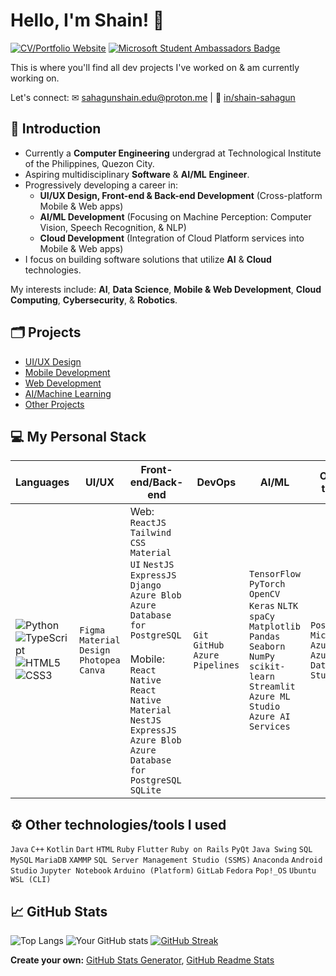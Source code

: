 # Hello, I'm Shain! 👋
[![CV/Portfolio Website](https://img.shields.io/badge/CV/Portfolio-Visit%20My%20Website-4CAF50?style=flat&logo=web&logoColor=white&color=1C1C1C)](https://m3mentomor1.github.io/)
[![Microsoft Student Ambassadors Badge](https://img.shields.io/badge/Microsoft%20Learn%20Student%20Ambassadors-Profile-0078D7?style=flat&logo=microsoft&logoColor=white&color=0078D7)](https://mvp.microsoft.com/en-US/studentambassadors/profile/29029057-9590-40b8-8798-a96fdadaa7d8)

This is where you'll find all dev projects I've worked on & am currently working on.

Let's connect: ✉ sahagunshain.edu@proton.me | 💬 [in/shain-sahagun](https://www.linkedin.com/in/shain-sahagun/)
##
## 🙋 Introduction
- Currently a **Computer Engineering** undergrad at Technological Institute of the Philippines, Quezon City.
- Aspiring multidisciplinary **Software** & **AI/ML** **Engineer**.
- Progressively developing a career in:
    - **UI/UX Design, Front-end & Back-end Development** (Cross-platform Mobile & Web apps)
    - **AI/ML Development** (Focusing on Machine Perception: Computer Vision, Speech Recognition, & NLP)
    - **Cloud Development** (Integration of Cloud Platform services into Mobile & Web apps)
- I focus on building software solutions that utilize **AI** & **Cloud** technologies.

My interests include: **AI**, **Data Science**, **Mobile & Web Development**, **Cloud Computing**, **Cybersecurity**, & **Robotics**.
##
## 🗂️ Projects
- [UI/UX Design](https://github.com/m3mentomor1/m3mentomor1/blob/main/UI%5CUX%20Design.md)
- [Mobile Development]()
- [Web Development](https://github.com/m3mentomor1/m3mentomor1/blob/main/WebDev.md)
- [AI/Machine Learning](https://github.com/m3mentomor1/m3mentomor1/blob/main/AI%5CMachine%20Learning.md)
- [Other Projects]() 
##
## 💻 My Personal Stack
| Languages | **UI/UX** | **Front-end/Back-end** | **DevOps** | **AI/ML** | **Other tools** |
|-----------|-----------|------------------------|------------|-----------|-----------------|
|![Python](https://img.shields.io/badge/python-3670A0?style=for-the-badge&logo=python&logoColor=ffdd54) ![TypeScript](https://img.shields.io/badge/typescript-%23007ACC.svg?style=for-the-badge&logo=typescript&logoColor=white) ![HTML5](https://img.shields.io/badge/html5-%23E34F26.svg?style=for-the-badge&logo=html5&logoColor=white) ![CSS3](https://img.shields.io/badge/css3-%231572B6.svg?style=for-the-badge&logo=css3&logoColor=white) | ``Figma`` ``Material Design`` ``Photopea`` ``Canva`` | Web: ``ReactJS`` ``Tailwind CSS`` ``Material UI`` ``NestJS`` ``ExpressJS`` ``Django`` ``Azure Blob`` ``Azure Database for PostgreSQL`` <br><br> Mobile: ``React Native`` ``React Native Material`` ``NestJS`` ``ExpressJS`` ``Azure Blob`` ``Azure Database for PostgreSQL`` ``SQLite`` | ``Git`` ``GitHub`` ``Azure Pipelines`` | ``TensorFlow`` ``PyTorch`` ``OpenCV`` ``Keras`` ``NLTK`` ``spaCy`` ``Matplotlib`` ``Pandas`` ``Seaborn`` ``NumPy`` ``scikit-learn`` ``Streamlit`` ``Azure ML Studio`` ``Azure AI Services`` | ``Postman`` ``Microsoft Azure`` ``Azure Data Studio`` |

##
## ⚙️ Other technologies/tools I used
``Java`` ``C++`` ``Kotlin`` ``Dart`` ``HTML`` ``Ruby`` ``Flutter`` ``Ruby on Rails`` ``PyQt`` ``Java Swing`` ``SQL`` ``MySQL`` ``MariaDB`` ``XAMMP`` ``SQL Server Management Studio (SSMS)`` ``Anaconda`` ``Android Studio`` ``Jupyter Notebook`` ``Arduino (Platform)`` ``GitLab`` ``Fedora`` ``Pop!_OS`` ``Ubuntu WSL (CLI)``
##
## 📈 GitHub Stats
![Top Langs](https://github-readme-stats.vercel.app/api/top-langs/?username=m3mentomor1&layout=compact&theme=rose_pine)
![Your GitHub stats](https://github-readme-stats.vercel.app/api?username=m3mentomor1&show=prs_merged&show_icons=true&hide_title=true&count_private=true&theme=rose_pine&&hide=contribs)
[![GitHub Streak](http://github-readme-streak-stats.herokuapp.com?user=m3mentomor1&theme=rose_pine)](https://git.io/streak-stats) 

**Create your own:** [GitHub Stats Generator](https://github.com/omsimos/github-stats-generator), [GitHub Readme Stats](https://github.com/anuraghazra/github-readme-stats)
